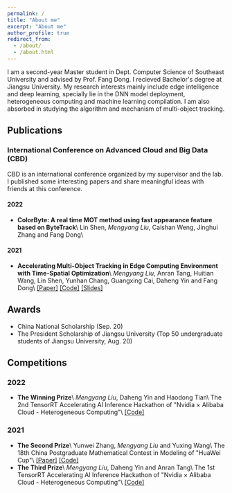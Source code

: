 ```yaml
---
permalink: /
title: "About me"
excerpt: "About me"
author_profile: true
redirect_from: 
  - /about/
  - /about.html
---
```



I am a second-year Master student in Dept. Computer Science of Southeast University and advised by Prof. Fang Dong. I recieved Bachelor's degree at Jiangsu University. My research interests mainly include edge intelligence and deep learning, specially lie in the DNN model deployment, heterogeneous computing and machine learning compilation. I am also absorbed in studying the algorithm and mechanism of multi-object tracking.

## Publications

### International Conference on Advanced Cloud and Big Data (CBD)

CBD is an international conference organized by my supervisor and the lab. I published some interesting papers and share meaningful ideas with friends at this conference.

#### 2022

- **ColorByte: A real time MOT method using fast appearance feature based on ByteTrack**\\
  Lin Shen, *Mengyang Liu*, Caishan Weng, Jinghui Zhang and Fang Dong\\

#### 2021

- **Accelerating Multi-Object Tracking in Edge Computing Environment with Time-Spatial Optimization**\\
  *Mengyang Liu*, Anran Tang, Huitian Wang, Lin Shen, Yunhan Chang, Guangxing Cai, Daheng Yin and Fang Dong\\
  [[Paper]](https://liumengyang.xyz/pdf/cbd2021.pdf) [[Code]](https://github.com/liu-mengyang/MOTinA) [[Slides]](https://liumengyang.xyz/slides/cbd2021.pdf)

## Awards

- China National Scholarship (Sep. 20)
- The President Scholarship of Jiangsu University   (Top 50 undergraduate students of Jiangsu University, Aug. 20)

## Competitions

### 2022

- **The Winning Prize**\\
  *Mengyang Liu*, Daheng Yin and Haodong Tian\\
  The 2nd TensorRT Accelerating AI Inference Hackathon of "Nvidia × Alibaba Cloud - Heterogeneous Computing"\\
  [[Code]](https://github.com/liu-mengyang/trt-elan)


### 2021

- **The Second Prize**\\
  Yunwei Zhang, *Mengyang Liu* and Yuxing Wang\\
  The 18th China Postgraduate Mathematical Contest in Modeling of "HuaWei Cup"\\
  [[Paper]](https://liumengyang.xyz/pdf/cpipc2021-f.pdf) [[Code]](https://github.com/liu-mengyang/CPIPC2021-F)
- **The Third Prize**\\
  *Mengyang Liu*, Daheng Yin and Anran Tang\\
  The 1st TensorRT Accelerating AI Inference Hackathon of "Nvidia × Alibaba Cloud - Heterogeneous Computing"\\
  [[Code]](https://github.com/liu-mengyang/trt-fairmot)
